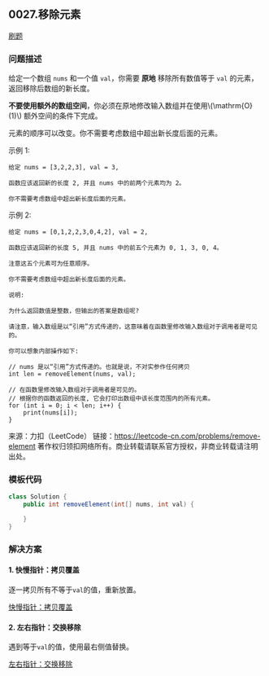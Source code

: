 <script src="https://cdn.bootcss.com/mathjax/2.7.7/MathJax.js?config=TeX-AMS-MML_HTMLorMML"></script>

## 0027.移除元素

[刷题](qu0027/solu/Solution.java)

### 问题描述

给定一个数组 `nums` 和一个值 `val`，你需要 **原地** 移除所有数值等于 `val` 的元素，返回移除后数组的新长度。

**不要使用额外的数组空间**，你必须在原地修改输入数组并在使用\\(\mathrm{O}(1)\\) 额外空间的条件下完成。

元素的顺序可以改变。你不需要考虑数组中超出新长度后面的元素。

示例 1:

```
给定 nums = [3,2,2,3], val = 3,

函数应该返回新的长度 2, 并且 nums 中的前两个元素均为 2。

你不需要考虑数组中超出新长度后面的元素。
```

示例 2:

```
给定 nums = [0,1,2,2,3,0,4,2], val = 2,

函数应该返回新的长度 5, 并且 nums 中的前五个元素为 0, 1, 3, 0, 4。

注意这五个元素可为任意顺序。

你不需要考虑数组中超出新长度后面的元素。

说明:

为什么返回数值是整数，但输出的答案是数组呢?

请注意，输入数组是以“引用”方式传递的，这意味着在函数里修改输入数组对于调用者是可见的。

你可以想象内部操作如下:

// nums 是以“引用”方式传递的。也就是说，不对实参作任何拷贝
int len = removeElement(nums, val);

// 在函数里修改输入数组对于调用者是可见的。
// 根据你的函数返回的长度, 它会打印出数组中该长度范围内的所有元素。
for (int i = 0; i < len; i++) {
    print(nums[i]);
}
```

来源：力扣（LeetCode）
链接：https://leetcode-cn.com/problems/remove-element
著作权归领扣网络所有。商业转载请联系官方授权，非商业转载请注明出处。

### 模板代码

``` java
class Solution {
    public int removeElement(int[] nums, int val) {

    }
}
```

### 解决方案

#### 1. 快慢指针：拷贝覆盖

逐一拷贝所有不等于`val`的值，重新放置。

[快慢指针：拷贝覆盖](qu0027/solu1/Solution.java)

#### 2. 左右指针：交换移除

遇到等于`val`的值，使用最右侧值替换。

[左右指针：交换移除](qu0027/solu2/Solution.java)

